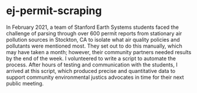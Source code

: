 # ej-permit-scraping
In February 2021, a team of Stanford Earth Systems students faced the challenge of parsing through over 600 permit reports from stationary air pollution sources in Stockton, CA to isolate what air quality policies and pollutants were mentioned most. They set out to do this manually, which may have taken a month; however, their community partners needed results by the end of the week. 
I volunteered to write a script to automate the process. After hours of testing and communication with the students, I arrived at this script, which produced precise and quantitative data to support community environmental justics advocates in time for their next public meeting.
